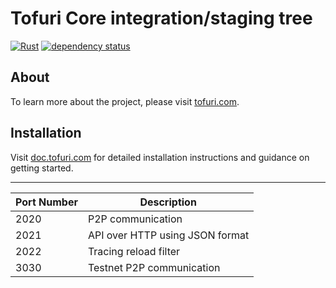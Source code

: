 # Tofuri Core integration/staging tree

[![Rust](https://github.com/tofuri/tofuri/actions/workflows/rust.yml/badge.svg)](https://github.com/tofuri/tofuri/actions/workflows/rust.yml)
[![dependency status](https://deps.rs/repo/github/tofuri/tofuri/status.svg)](https://deps.rs/repo/github/tofuri/tofuri)

## About

To learn more about the project, please visit [tofuri.com](https://tofuri.com).

## Installation

Visit [doc.tofuri.com](https://doc.tofuri.com) for detailed installation instructions and guidance on getting started.

---

| Port Number | Description |
|-|-|
| 2020 | P2P communication |
| 2021 | API over HTTP using JSON format |
| 2022 | Tracing reload filter |
| 3030 | Testnet P2P communication |
